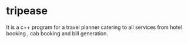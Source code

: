 # tripease
It is a c++ program for a travel planner catering to all services from hotel booking , cab booking and bill generation.
